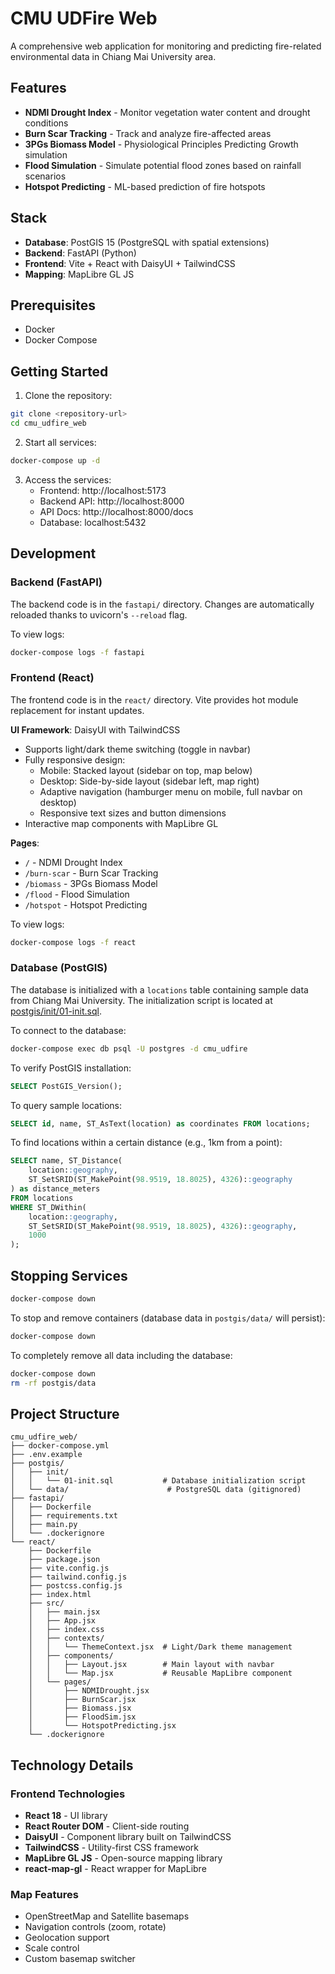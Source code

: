 # CMU UDFire Web

A comprehensive web application for monitoring and predicting fire-related environmental data in Chiang Mai University area.

## Features

- **NDMI Drought Index** - Monitor vegetation water content and drought conditions
- **Burn Scar Tracking** - Track and analyze fire-affected areas
- **3PGs Biomass Model** - Physiological Principles Predicting Growth simulation
- **Flood Simulation** - Simulate potential flood zones based on rainfall scenarios
- **Hotspot Predicting** - ML-based prediction of fire hotspots

## Stack

- **Database**: PostGIS 15 (PostgreSQL with spatial extensions)
- **Backend**: FastAPI (Python)
- **Frontend**: Vite + React with DaisyUI + TailwindCSS
- **Mapping**: MapLibre GL JS

## Prerequisites

- Docker
- Docker Compose

## Getting Started

1. Clone the repository:
```bash
git clone <repository-url>
cd cmu_udfire_web
```

2. Start all services:
```bash
docker-compose up -d
```

3. Access the services:
   - Frontend: http://localhost:5173
   - Backend API: http://localhost:8000
   - API Docs: http://localhost:8000/docs
   - Database: localhost:5432

## Development

### Backend (FastAPI)

The backend code is in the `fastapi/` directory. Changes are automatically reloaded thanks to uvicorn's `--reload` flag.

To view logs:
```bash
docker-compose logs -f fastapi
```

### Frontend (React)

The frontend code is in the `react/` directory. Vite provides hot module replacement for instant updates.

**UI Framework**: DaisyUI with TailwindCSS
- Supports light/dark theme switching (toggle in navbar)
- Fully responsive design:
  - Mobile: Stacked layout (sidebar on top, map below)
  - Desktop: Side-by-side layout (sidebar left, map right)
  - Adaptive navigation (hamburger menu on mobile, full navbar on desktop)
  - Responsive text sizes and button dimensions
- Interactive map components with MapLibre GL

**Pages**:
- `/` - NDMI Drought Index
- `/burn-scar` - Burn Scar Tracking
- `/biomass` - 3PGs Biomass Model
- `/flood` - Flood Simulation
- `/hotspot` - Hotspot Predicting

To view logs:
```bash
docker-compose logs -f react
```

### Database (PostGIS)

The database is initialized with a `locations` table containing sample data from Chiang Mai University. The initialization script is located at [postgis/init/01-init.sql](postgis/init/01-init.sql).

To connect to the database:
```bash
docker-compose exec db psql -U postgres -d cmu_udfire
```

To verify PostGIS installation:
```sql
SELECT PostGIS_Version();
```

To query sample locations:
```sql
SELECT id, name, ST_AsText(location) as coordinates FROM locations;
```

To find locations within a certain distance (e.g., 1km from a point):
```sql
SELECT name, ST_Distance(
    location::geography,
    ST_SetSRID(ST_MakePoint(98.9519, 18.8025), 4326)::geography
) as distance_meters
FROM locations
WHERE ST_DWithin(
    location::geography,
    ST_SetSRID(ST_MakePoint(98.9519, 18.8025), 4326)::geography,
    1000
);
```

## Stopping Services

```bash
docker-compose down
```

To stop and remove containers (database data in `postgis/data/` will persist):
```bash
docker-compose down
```

To completely remove all data including the database:
```bash
docker-compose down
rm -rf postgis/data
```

## Project Structure

```
cmu_udfire_web/
├── docker-compose.yml
├── .env.example
├── postgis/
│   ├── init/
│   │   └── 01-init.sql           # Database initialization script
│   └── data/                      # PostgreSQL data (gitignored)
├── fastapi/
│   ├── Dockerfile
│   ├── requirements.txt
│   ├── main.py
│   └── .dockerignore
└── react/
    ├── Dockerfile
    ├── package.json
    ├── vite.config.js
    ├── tailwind.config.js
    ├── postcss.config.js
    ├── index.html
    ├── src/
    │   ├── main.jsx
    │   ├── App.jsx
    │   ├── index.css
    │   ├── contexts/
    │   │   └── ThemeContext.jsx  # Light/Dark theme management
    │   ├── components/
    │   │   ├── Layout.jsx        # Main layout with navbar
    │   │   └── Map.jsx           # Reusable MapLibre component
    │   └── pages/
    │       ├── NDMIDrought.jsx
    │       ├── BurnScar.jsx
    │       ├── Biomass.jsx
    │       ├── FloodSim.jsx
    │       └── HotspotPredicting.jsx
    └── .dockerignore
```

## Technology Details

### Frontend Technologies
- **React 18** - UI library
- **React Router DOM** - Client-side routing
- **DaisyUI** - Component library built on TailwindCSS
- **TailwindCSS** - Utility-first CSS framework
- **MapLibre GL JS** - Open-source mapping library
- **react-map-gl** - React wrapper for MapLibre

### Map Features
- OpenStreetMap and Satellite basemaps
- Navigation controls (zoom, rotate)
- Geolocation support
- Scale control
- Custom basemap switcher